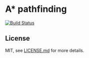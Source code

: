 # A\* pathfinding

[![Build Status](https://travis-ci.org/vaalentin/a-star-pathfinding.svg?branch=master)](https://travis-ci.org/vaalentin/a-star-pathfinding)

## License

MIT, see [LICENSE.md](https://github.com/vaalentin/a-star-pathfinding/blob/master/LICENSE.md) for more details.
